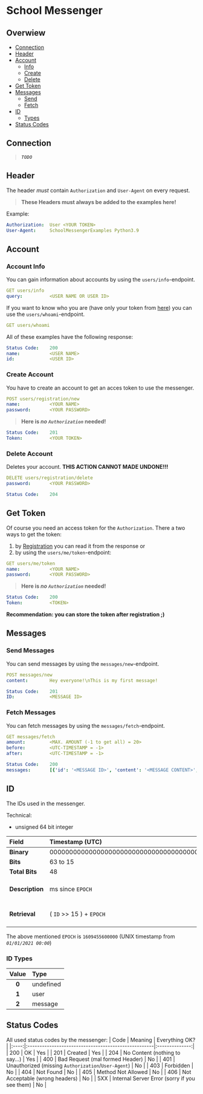 # School Messenger

## Overwiew
- [Connection](#connection)
- [Header](#header)
- [Account](#account)
  - [Info](#account-info)
  - [Create](#create-account)
  - [Delete](#delete-account)
- [Get Token](#get-token)
- [Messages](#messages)
  - [Send](#send-messages)
  - [Fetch](#fetch-messages)
- [ID](#id)
  - [Types](#id-types)
- [Status Codes](#status-codes)

## Connection
> ***`TODO`***

## Header
The header *must* contain `Authorization` and `User-Agent` on every request.
> **These Headers must always be added to the examples here!**

Example:
```yml
Authorization:  User <YOUR TOKEN>
User-Agent:     SchoolMessengerExamples Python3.9
```

## Account
### Account Info
You can gain information about accounts by using the `users/info`-endpoint.
```yml
GET users/info
query:          <USER NAME OR USER ID>
```
If you want to know who you are (have only your token from [here](#get-token)) you can use the `users/whoami`-endpoint.
```yml
GET users/whoami
```
All of these examples have the following response:
```yml
Status Code:    200
name:           <USER NAME>
id:             <USER ID>
```

### Create Account
You have to create an account to get an acces token to use the messenger.
```yml
POST users/registration/new
name:           <YOUR NAME>
password:       <YOUR PASSWORD>
```
> **Here is *no `Authorization`* needed!**
```yml
Status Code:    201
Token:          <YOUR TOKEN>
```

### Delete Account
Deletes your account.
**THIS ACTION CANNOT MADE UNDONE!!!**
```yml
DELETE users/registration/delete
password:       <YOUR PASSWORD>
```
```yml
Status Code:    204
```

## Get Token
Of course you need an access token for the `Authorization`.
There a two ways to get the token:
1. by [Registration](#Registration) you can read it from the response or
2. by using the `users/me/token`-endpoint:
```yml
GET users/me/token
name:           <YOUR NAME>
password:       <YOUR PASSWORD>
```
> **Here is *no `Authorization`* needed!**
```yml
Status Code:    200
Token:          <TOKEN>
```
**Recommendation: you can store the token after registration ;)**

## Messages
### Send Messages
You can send messages by using the `messages/new`-endpoint.
```yml
POST messages/new
content:        Hey everyone!\nThis is my first message!
```
```yml
Status Code:    201
ID:             <MESSAGE ID>
```

### Fetch Messages
You can fetch messages by using the `messages/fetch`-endpoint.
```yml
GET messages/fetch
amount:         <MAX. AMOUNT (-1 to get all) = 20>
before:         <UTC-TIMESTAMP = -1>
after:          <UTC-TIMESTAMP = -1>
```
```yml
Status Code:    200
messages:       [{'id': '<MESSAGE ID>', 'content': '<MESSAGE CONTENT>', 'author': {'id': '<AUTHOR ID>', 'name': '<AUTHOR NAME>'}}, ...]
```

## ID
The IDs used in the messenger.

Technical:
- unsigned 64 bit integer

| Field           | Timestamp (UTC)                                  | Type                          | Increment                        |
|:----------------|:-------------------------------------------------|:------------------------------|:---------------------------------|
| **Binary**      | 000000000000000000000000000000000000000000000000 | 00000                         | 00000000000                      |
| **Bits**        | 63 to 15                                         | 15 to 11                      | 11 to 0                          |
| **Total Bits**  | 48                                               | 5                             | 11                               |
| **Description** | ms since `EPOCH`                                 | the type (message, user, ...) | increment to prevend doubled IDs |
| **Retrieval**   | ( `ID` >> 15 ) + `EPOCH`                         | (`ID` & F800 ) >> 0x1F        | `ID` & 0x7FF                     |

The above mentioned `EPOCH` is `1609455600000` (UNIX timestamp from *`01/01/2021 00:00`*)

### ID Types
| Value | Type      |
|:-----:|:----------|
| **0** | undefined |
| **1** | user      |
| **2** | message   |

## Status Codes
All used status codes by the messenger:
| Code | Meaning                                             | Everything OK? |
|:----:|:----------------------------------------------------|:--------------:|
| 200  | OK                                                  | Yes            |
| 201  | Created                                             | Yes            |
| 204  | No Content (nothing to say...)                      | Yes            |
| 400  | Bad Request (mal formed Header)                     | No             |
| 401  | Unauthorized (missing `Authorization`/`User-Agent`) | No             |
| 403  | Forbidden                                           | No             |
| 404  | Not Found                                           | No             |
| 405  | Method Not Allowed                                  | No             |
| 406  | Not Acceptable (wrong headers)                      | No             |
| 5XX  | Internal Server Error (sorry if you see them)       | No             |
